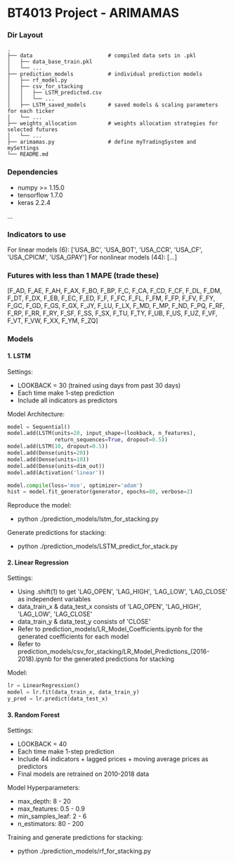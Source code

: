 ﻿BT4013 Project - ARIMAMAS
==========================

### Dir Layout
    .
    ├── data                        # compiled data sets in .pkl
    │   ├── data_base_train.pkl        
    │   └── ...                 
    ├── prediction_models           # individual prediction models                   
    │   ├── rf_model.py
    │   ├── csv_for_stacking
    │   │   ├── LSTM_predicted.csv
    │   │   └── ...  
    │   ├── LSTM_saved_models       # saved models & scaling parameters for each ticker
    │   └── ...      
    ├── weights_allocation          # weights allocation strategies for selected futures  
    │   └── ...    
    ├── arimamas.py                 # define myTradingSystem and mySettings
    └── README.md

### Dependencies
- numpy >= 1.15.0
- tensorflow 1.7.0
- keras 2.2.4

...

### Indicators to use
For linear models (6): ['USA_BC', 'USA_BOT', 'USA_CCR', 'USA_CF', 'USA_CPICM', 'USA_GPAY']
For nonlinear models (44): [...]

### Futures with less than 1 MAPE (trade these)
[F_AD, F_AE, F_AH, F_AX, F_BO, F_BP, F_C, F_CA, F_CD, F_CF, 
 F_DL, F_DM, F_DT, F_DX, F_EB, F_EC, F_ED, F_F, F_FC, F_FL, 
 F_FM, F_FP, F_FV, F_FY, F_GC, F_GD, F_GS, F_GX, F_JY, F_LU, 
 F_LX, F_MD, F_MP, F_ND, F_PQ, F_RF, F_RP, F_RR, F_RY, F_SF, 
 F_SS, F_SX, F_TU, F_TY, F_UB, F_US, F_UZ, F_VF, F_VT, F_VW, 
 F_XX, F_YM, F_ZQ]

### Models
#### 1. LSTM
Settings: 
- LOOKBACK = 30 (trained using days from past 30 days) 
- Each time make 1-step prediction
- Include all indicators as predictors

Model Architecture:
```python
model = Sequential()
model.add(LSTM(units=20, input_shape=(lookback, n_features),
               return_sequences=True, dropout=0.5))
model.add(LSTM(10, dropout=0.5)) 
model.add(Dense(units=20))
model.add(Dense(units=10))
model.add(Dense(units=dim_out))
model.add(Activation('linear'))

model.compile(loss='mse', optimizer='adam')
hist = model.fit_generator(generator, epochs=80, verbose=2)
```

Reproduce the model: 
- python ./prediction_models/lstm_for_stacking.py

Generate predictions for stacking:
- python ./prediction_models/LSTM_predict_for_stack.py
#### 2. Linear Regression
Settings: 
- Using .shift(1) to get 'LAG_OPEN', 'LAG_HIGH', 'LAG_LOW', 'LAG_CLOSE' as independent variables
- data_train_x & data_test_x consists of 'LAG_OPEN', 'LAG_HIGH', 'LAG_LOW', 'LAG_CLOSE'
- data_train_y & data_test_y consists of 'CLOSE'
- Refer to prediction_models/LR_Model_Coefficients.ipynb for the generated coefficients for each model
- Refer to prediction_models/csv_for_stacking/LR_Model_Predictions_(2016-2018).ipynb for the generated predictions for stacking

Model:
```python
lr = LinearRegression()
model = lr.fit(data_train_x, data_train_y)
y_pred = lr.predict(data_test_x)
```
#### 3. Random Forest
Settings:
- LOOKBACK = 40
- Each time make 1-step prediction
- Include 44 indicators + lagged prices + moving average prices as predictors
- Final models are retrained on 2010-2018 data

Model Hyperparameters:
- max_depth: 8 - 20
- max_features: 0.5 - 0.9
- min_samples_leaf: 2 - 6
- n_estimators: 80 - 200

Training and generate predictions for stacking:
- python ./prediction_models/rf_for_stacking.py